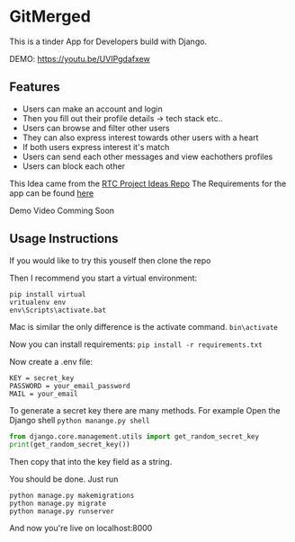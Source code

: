 # GitMerged

This is a tinder App for Developers build with Django.

DEMO: https://youtu.be/UVIPgdafxew

## Features
- Users can make an account and login 
- Then you fill out their profile details -> tech stack etc.. 
- Users can browse and filter other users
- They can also express interest towards other users with a heart
- If both users express interest it's match
- Users can send each other messages and view eachothers profiles 
- Users can block each other

This Idea came from the [RTC Project Ideas Repo](https://github.com/RealToughCandy/project-ideas-for-web-developers)
The Requirements for the app can be found [here](https://github.com/RealToughCandy/project-ideas-for-web-developers/blob/master/projects/dating-app.md)

Demo Video Comming Soon

## Usage Instructions 
If you would like to try this youself then clone the repo

Then I recommend you start a virtual environment:
```
pip install virtual
vritualenv env
env\Scripts\activate.bat
```
Mac is similar the only difference is the activate command. `bin\activate`

Now you can install requirements: `pip install -r requirements.txt`

Now create a .env file:
```
KEY = secret_key
PASSWORD = your_email_password
MAIL = your_email

```
To generate a secret key there are many methods. For example 
Open the Django shell `python manange.py shell`
```python
from django.core.management.utils import get_random_secret_key
print(get_random_secret_key())
```
Then copy that into the key field as a string.

You should be done. Just run 
```
python manage.py makemigrations
python manage.py migrate
python manage.py runserver
```
And now you're live on localhost:8000

